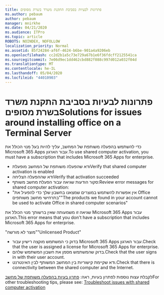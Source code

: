 ```yaml
---
title: פתרונות לבעיות בסביבת התקנת משרד בשרת מסופים
ms.author: pebaum
author: pebaum
manager: mnirkhe
ms.date: 04/21/2020
ms.audience: ITPro
ms.topic: article
ROBOTS: NOINDEX, NOFOLLOW
localization_priority: Normal
ms.assetid: 85f24284-af6f-4624-b6be-901a4a9206eb
ms.openlocfilehash: cc2d2b1a5c73e729a67b1e6f36fdcff2125541ca
ms.sourcegitcommit: 7e06d9ec1dd462cbd882f088c997d012a032f04d
ms.translationtype: MT
ms.contentlocale: he-IL
ms.lasthandoff: 05/04/2020
ms.locfileid: "44010903"
---
```

# <a name="solutions-for-issues-around-installing-office-on-a-terminal-server"></a><span data-ttu-id="25402-102">פתרונות לבעיות בסביבת התקנת משרד בשרת מסופים</span><span class="sxs-lookup"><span data-stu-id="25402-102">Solutions for issues around installing office on a Terminal Server</span></span>

<span data-ttu-id="25402-103">כדי להשתמש בהפעלה משותפת של המחשב, עליך להיות בעל מנוי הכולל את Microsoft 365 Apps עבור הארגון.</span><span class="sxs-lookup"><span data-stu-id="25402-103">To use shared computer activation, you must have a subscription that includes Microsoft 365 Apps for enterprise.</span></span>
  
- <span data-ttu-id="25402-104">ודא שהפעלה משותפת של המחשב מופעלת</span><span class="sxs-lookup"><span data-stu-id="25402-104">Verify that shared computer activation is enabled</span></span>
- <span data-ttu-id="25402-105">ודא שההפעלה הצליחה</span><span class="sxs-lookup"><span data-stu-id="25402-105">Verify that activation succeeded</span></span>
- <span data-ttu-id="25402-106">סקור הודעות שגיאה עבור הפעלת מחשב משותף:</span><span class="sxs-lookup"><span data-stu-id="25402-106">Review error messages for shared computer activation:</span></span>
- <span data-ttu-id="25402-107">"אין אפשרות להשתמש במוצרים שמצאנו בחשבון שלך כדי להפעיל את Office בתרחישי מחשב משותפים"</span><span class="sxs-lookup"><span data-stu-id="25402-107">"The products we found in your account cannot be used to activate Office in shared computer scenarios"</span></span>
  
<span data-ttu-id="25402-108">שגיאה זו משמעותה שאין ברשותך מנוי הכולל את Microsoft 365 Apps עבור הארגון.</span><span class="sxs-lookup"><span data-stu-id="25402-108">This error means that you don't have a subscription that includes Microsoft 365 Apps for enterprise.</span></span>

<span data-ttu-id="25402-109">"מוצר לא מורשה"</span><span class="sxs-lookup"><span data-stu-id="25402-109">"Unlicensed Product"</span></span>

- <span data-ttu-id="25402-110">בדוק כי המשתמש מוקצה רישיון עבור Microsoft 365 Apps עבור הארגון.</span><span class="sxs-lookup"><span data-stu-id="25402-110">Check that the user is assigned a license for Microsoft 365 Apps for enterprise.</span></span>
- <span data-ttu-id="25402-111">בדוק שהמשתמש מסמן את חשבון המשתמש שלהם.</span><span class="sxs-lookup"><span data-stu-id="25402-111">Check that the user signs in with their user account.</span></span>
- <span data-ttu-id="25402-112">ודא שקיימת קישוריות בין המחשב המשותף לבין האינטרנט.</span><span class="sxs-lookup"><span data-stu-id="25402-112">Check that there is connectivity between the shared computer and the Internet.</span></span>

<span data-ttu-id="25402-113">לקבלת עצות נוספות לפתרון בעיות, ראה: [פתרון בעיות בהפעלה משותפת של מחשב](https://docs.microsoft.com/DeployOffice/troubleshoot-shared-computer-activation)</span><span class="sxs-lookup"><span data-stu-id="25402-113">For other troubleshooting tips, please see: [Troubleshoot issues with shared computer activation](https://docs.microsoft.com/DeployOffice/troubleshoot-shared-computer-activation)</span></span>
